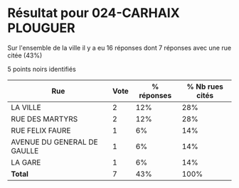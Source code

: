 # Résultat pour 024-CARHAIX PLOUGUER

Sur l'ensemble de la ville il y a eu 16 réponses dont 7 réponses avec une rue citée (43%)

5 points noirs identifiés

| Rue | Vote | % réponses | % Nb rues cités|
|-----|------|------------|----------------|
| LA VILLE | 2 | 12% | 28%|
| RUE DES MARTYRS | 2 | 12% | 28%|
| RUE FELIX FAURE | 1 | 6% | 14%|
| AVENUE DU GENERAL DE GAULLE | 1 | 6% | 14%|
| LA GARE | 1 | 6% | 14%|
| **Total** | 7 | 43% | 100%|
